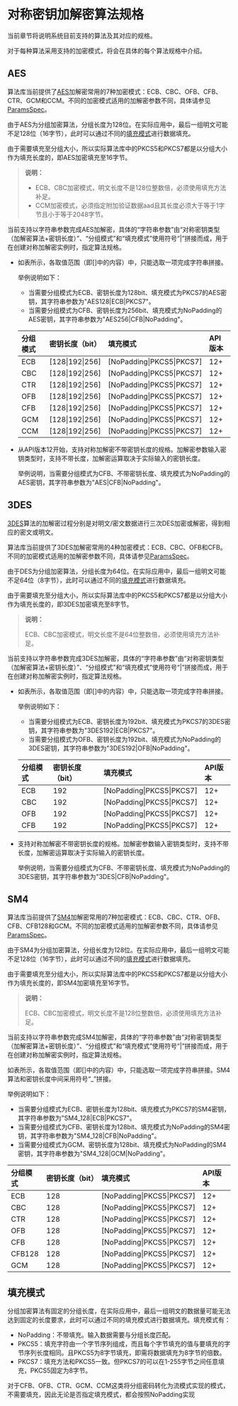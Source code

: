 # 对称密钥加解密算法规格

当前章节将说明系统目前支持的算法及其对应的规格。

对于每种算法采用支持的加密模式，将会在具体的每个算法规格中介绍。

## AES

算法库当前提供了[AES](./cj-crypto-sym-key-generation-conversion-spec.md#aes)加解密常用的7种加密模式：ECB、CBC、OFB、CFB、CTR、GCM和CCM。不同的加密模式适用的加解密参数不同，具体请参见[ParamsSpec](../../../../API_Reference/source_zh_cn/apis/CryptoArchitectureKit/cj-apis-crypto.md#interface-paramsspec)。

由于AES为分组加密算法，分组长度为128位。在实际应用中，最后一组明文可能不足128位（16字节），此时可以通过不同的[填充模式](#填充模式)进行数据填充。

由于需要填充至分组大小，所以实际算法库中的PKCS5和PKCS7都是以分组大小作为填充长度的，即AES加密填充至16字节。

> **说明：**
>
> - ECB、CBC加密模式，明文长度不是128位整数倍，必须使用填充方法补足。
> - CCM加密模式，必须指定附加验证数据aad且其长度必须大于等于1字节且小于等于2048字节。

当前支持以字符串参数完成AES加解密，具体的“字符串参数”由“对称密钥类型（加解密算法+密钥长度）”、“分组模式”和“填充模式”使用符号“|”拼接而成，用于在创建对称加解密实例时，指定算法规格。

- 如表所示，各取值范围（即[]中的内容）中，只能选取一项完成字符串拼接。

  举例说明如下：

    - 当需要分组模式为ECB、密钥长度为128bit、填充模式为PKCS7的AES密钥，其字符串参数为"AES128|ECB|PKCS7"。
    - 当需要分组模式为CFB、密钥长度为256bit、填充模式为NoPadding的AES密钥，其字符串参数为"AES256|CFB|NoPadding"。

  | 分组模式 | 密钥长度（bit） | 填充模式 | API版本 |
  | :-------- | :-------- | :-------- | :-------- |
  | ECB | [128\|192\|256] | [NoPadding\|PKCS5\|PKCS7] | 12+ |
  | CBC | [128\|192\|256] | [NoPadding\|PKCS5\|PKCS7] | 12+ |
  | CTR | [128\|192\|256] | [NoPadding\|PKCS5\|PKCS7] | 12+ |
  | OFB | [128\|192\|256] | [NoPadding\|PKCS5\|PKCS7] | 12+ |
  | CFB | [128\|192\|256] | [NoPadding\|PKCS5\|PKCS7] | 12+ |
  | GCM | [128\|192\|256] | [NoPadding\|PKCS5\|PKCS7] | 12+ |
  | CCM | [128\|192\|256] | [NoPadding\|PKCS5\|PKCS7] | 12+ |

- 从API版本12开始，支持对称加解密不带密钥长度的规格。加解密参数输入密钥类型时，支持不带长度，加解密运算取决于实际输入的密钥长度。

  举例说明，当需要分组模式为CFB、不带密钥长度、填充模式为NoPadding的AES密钥，其字符串参数为"AES|CFB|NoPadding"。

## 3DES

[3DES](./cj-crypto-sym-key-generation-conversion-spec.md#3des)算法的加解密过程分别是对明文/密文数据进行三次DES加密或解密，得到相应的密文或明文。

算法库当前提供了3DES加解密常用的4种加密模式：ECB、CBC、OFB和CFB。不同的加密模式适用的加解密参数不同，具体请参见[ParamsSpec](../../../../API_Reference/source_zh_cn/apis/CryptoArchitectureKit/cj-apis-crypto.md#interface-paramsspec)。

由于DES为分组加密算法，分组长度为64位。在实际应用中，最后一组明文可能不足64位（8字节），此时可以通过不同的[填充模式](#填充模式)进行数据填充。

由于需要填充至分组大小，所以实际算法库中的PKCS5和PKCS7都是以分组大小作为填充长度的，即3DES加密填充至8字节。

> **说明：**
>
> ECB、CBC加密模式，明文长度不是64位整数倍，必须使用填充方法补足。

当前支持以字符串参数完成3DES加解密，具体的“字符串参数”由“对称密钥类型（加解密算法+密钥长度）”、“分组模式”和“填充模式”使用符号“|”拼接而成，用于在创建对称加解密实例时，指定算法规格。

- 如表所示，各取值范围（即[]中的内容）中，只能选取一项完成字符串拼接。

    举例说明如下：

    - 当需要分组模式为ECB、密钥长度为192bit、填充模式为PKCS7的3DES密钥，其字符串参数为"3DES192|ECB|PKCS7"。
    - 当需要分组模式为OFB、密钥长度为192bit、填充模式为NoPadding的3DES密钥，其字符串参数为"3DES192|OFB|NoPadding"。

  | 分组模式 | 密钥长度（bit） | 填充模式 | API版本 |
  | :-------- | :-------- | :-------- | :-------- |
  | ECB | 192 | [NoPadding\|PKCS5\|PKCS7] | 12+ |
  | CBC | 192 | [NoPadding\|PKCS5\|PKCS7] | 12+ |
  | OFB | 192 | [NoPadding\|PKCS5\|PKCS7] | 12+ |
  | CFB | 192 | [NoPadding\|PKCS5\|PKCS7] | 12+ |

- 支持对称加解密不带密钥长度的规格。加解密参数输入密钥类型时，支持不带长度，加解密运算取决于实际输入的密钥长度。

  举例说明，当需要分组模式为CFB、不带密钥长度、填充模式为NoPadding的3DES密钥，其字符串参数为"3DES|CFB|NoPadding"。

## SM4

算法库当前提供了[SM4](./cj-crypto-sym-key-generation-conversion-spec.md#sm4)加解密常用的7种加密模式：ECB、CBC、CTR、OFB、CFB、CFB128和GCM。不同的加密模式适用的加解密参数不同，具体请参见[ParamsSpec](../../../../API_Reference/source_zh_cn/apis/CryptoArchitectureKit/cj-apis-crypto.md#interface-paramsspec)。

由于SM4为分组加密算法，分组长度为128位。在实际应用中，最后一组明文可能不足128位（16字节），此时可以通过不同的[填充模式](#填充模式)进行数据填充。

由于需要填充至分组大小，所以实际算法库中的PKCS5和PKCS7都是以分组大小作为填充长度的，即SM4加密填充至16字节。

> **说明：**
>
> ECB、CBC加密模式，明文长度不是128位整数倍，必须使用填充方法补足。

当前支持以字符串参数完成SM4加解密，具体的“字符串参数”由“对称密钥类型（加解密算法+密钥长度）”、“分组模式”和“填充模式”使用符号“|”拼接而成，用于在创建对称加解密实例时，指定算法规格。

如表所示，各取值范围（即[]中的内容）中，只能选取一项完成字符串拼接。SM4算法和密钥长度中间采用符号“_”拼接。

举例说明如下：

- 当需要分组模式为ECB、密钥长度为128bit、填充模式为PKCS7的SM4密钥，其字符串参数为"SM4_128|ECB|PKCS7"。
- 当需要分组模式为CFB、密钥长度为128bit、填充模式为NoPadding的SM4密钥，其字符串参数为"SM4_128|CFB|NoPadding"。
- 当需要分组模式为GCM、密钥长度为128bit、填充模式为NoPadding的SM4密钥，其字符串参数为"SM4_128|GCM|NoPadding"。

| 分组模式 | 密钥长度（bit） | 填充模式 | API版本 |
| :-------- | :-------- | :-------- | :-------- |
| ECB | 128 | [NoPadding\|PKCS5\|PKCS7] | 12+ |
| CBC | 128 | [NoPadding\|PKCS5\|PKCS7] | 12+ |
| CTR | 128 | [NoPadding\|PKCS5\|PKCS7] | 12+ |
| OFB | 128 | [NoPadding\|PKCS5\|PKCS7] | 12+ |
| CFB | 128 | [NoPadding\|PKCS5\|PKCS7] | 12+ |
| CFB128 | 128 | [NoPadding\|PKCS5\|PKCS7] | 12+ |
| GCM | 128 | [NoPadding\|PKCS5\|PKCS7] | 12+ |

## 填充模式

分组加密算法有固定的分组长度，在实际应用中，最后一组明文的数据量可能无法达到固定的长度要求，此时可以通过不同的填充模式进行数据填充。填充模式有：

- NoPadding：不带填充。输入数据需要与分组长度匹配。
- PKCS5：填充字符由一个字节序列组成，而且每个字节填充的值与要填充的字节序列长度相同。且PKCS5为8字节填充，即需将数据填充为8字节的倍数。
- PKCS7：填充方法和PKCS5一致。但PKCS7的可以在1-255字节之间任意填充，PKCS5固定为8字节。

对于CFB、OFB、CTR、GCM、CCM这类将分组密码转化为流模式实现的模式，不需要填充，因此无论是否指定填充模式，都会按照NoPadding实现
